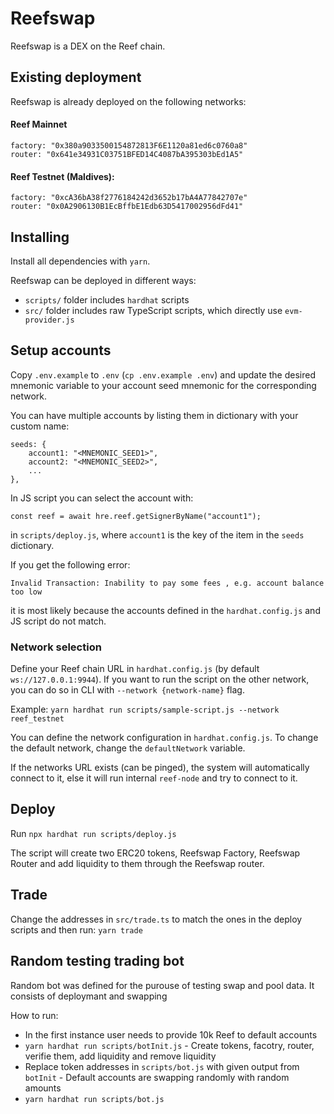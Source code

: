 # Reefswap

Reefswap is a DEX on the Reef chain.


## Existing deployment
Reefswap is already deployed on the following networks:


#### Reef Mainnet
```
factory: "0x380a9033500154872813F6E1120a81ed6c0760a8"
router: "0x641e34931C03751BFED14C4087bA395303bEd1A5"
```


#### Reef Testnet (Maldives):

```
factory: "0xcA36bA38f2776184242d3652b17bA4A77842707e"
router: "0x0A2906130B1EcBffbE1Edb63D5417002956dFd41"
```

## Installing

Install all dependencies with `yarn`.

Reefswap can be deployed in different ways:

- `scripts/` folder includes `hardhat` scripts
- `src/` folder includes raw TypeScript scripts, which directly use `evm-provider.js`

## Setup accounts

Copy `.env.example` to `.env` (`cp .env.example .env`) and update the desired mnemonic variable to your account seed mnemonic for the corresponding network.

You can have multiple accounts by listing them in dictionary with your custom name:

```
seeds: {
	account1: "<MNEMONIC_SEED1>",
	account2: "<MNEMONIC_SEED2>",
	...
},
```

In JS script you can select the account with:
```
const reef = await hre.reef.getSignerByName("account1");
```

in `scripts/deploy.js`, where `account1` is the key of the item in the `seeds` dictionary.


If you get the following error:
```
Invalid Transaction: Inability to pay some fees , e.g. account balance too low
```

it is most likely because the accounts defined in the `hardhat.config.js` and JS script do not match.

### Network selection
Define your Reef chain URL in `hardhat.config.js` (by default `ws://127.0.0.1:9944`). If you want to run the script on the other network, you can do so in CLI with `--network {network-name}` flag.

Example:
`yarn hardhat run scripts/sample-script.js --network reef_testnet`

You can define the network configuration in `hardhat.config.js`. To change the default network, change the `defaultNetwork` variable.

If the networks URL exists (can be pinged), the system will automatically connect to it, else it will run internal `reef-node` and try to connect to it.


## Deploy

Run
`npx hardhat run scripts/deploy.js`

The script will create two ERC20 tokens, Reefswap Factory, Reefswap Router and add liquidity to them through the Reefswap router.


## Trade

Change the addresses in `src/trade.ts` to match the ones in the deploy scripts and then run:
`yarn trade`

## Random testing trading bot
Random bot was defined for the purouse of testing swap and pool data.
It consists of deploymant and swapping

How to run:
- In the first instance user needs to provide 10k Reef to default accounts
- `yarn hardhat run scripts/botInit.js` - Create tokens, facotry, router, verifie them, add liquidity and remove liquidity
- Replace token addresses in `scripts/bot.js` with given output from `botInit` - Default accounts are swapping randomly with random amounts
- `yarn hardhat run scripts/bot.js`
